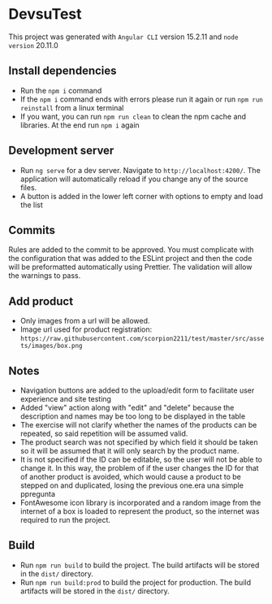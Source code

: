 # DevsuTest

This project was generated with `Angular CLI` version 15.2.11 and `node version` 20.11.0

## Install dependencies

- Run the `npm i` command
- If the `npm i` command ends with errors please run it again or run `npm run reinstall` from a linux terminal
- If you want, you can run `npm run clean` to clean the npm cache and libraries. At the end run `npm i` again

## Development server

- Run `ng serve` for a dev server. Navigate to `http://localhost:4200/`. The application will automatically reload if you change any of the source files.
- A button is added in the lower left corner with options to empty and load the list

## Commits

Rules are added to the commit to be approved. You must complicate with the configuration that was added to the ESLint project and then the code will be preformatted automatically using Prettier. The validation will allow the warnings to pass.

## Add product

- Only images from a url will be allowed.
- Image url used for product registration: `https://raw.githubusercontent.com/scorpion2211/test/master/src/assets/images/box.png`

## Notes

- Navigation buttons are added to the upload/edit form to facilitate user experience and site testing
- Added "view" action along with "edit" and "delete" because the description and names may be too long to be displayed in the table
- The exercise will not clarify whether the names of the products can be repeated, so said repetition will be assumed valid.
- The product search was not specified by which field it should be taken so it will be assumed that it will only search by the product name.
- It is not specified if the ID can be editable, so the user will not be able to change it. In this way, the problem of if the user changes the ID for that of another product is avoided, which would cause a product to be stepped on and duplicated, losing the previous one.era una simple ppregunta
- FontAwesome icon library is incorporated and a random image from the internet of a box is loaded to represent the product, so the internet was required to run the project.

## Build

- Run `npm run build` to build the project. The build artifacts will be stored in the `dist/` directory.
- Run `npm run build:prod` to build the project for production. The build artifacts will be stored in the `dist/` directory.

